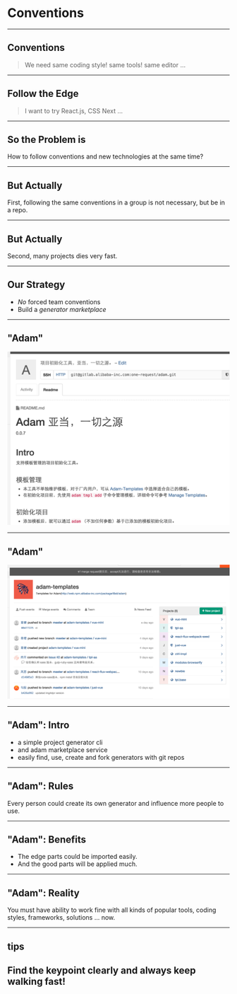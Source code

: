 # Conventions

----

## Conventions

> We need same coding style! same tools! same editor ...

----

## Follow the Edge

> I want to try React.js, CSS Next ...

----

## So the Problem is

How to follow conventions and new technologies at the same time?

----

## But Actually

First, following the same conventions in a group is not necessary, but be in a repo.

----

## But Actually

Second, many projects dies very fast.

----

## Our Strategy

- *No* forced team conventions
- Build a *generator marketplace*

----

## "Adam"

![](images/adam.png)

----

## "Adam"

![](images/templates.png)

----

## "Adam": Intro

- a simple project generator cli
- and adam marketplace service
- easily find, use, create and fork generators with git repos

----

## "Adam": Rules

Every person could create its own generator and influence more people to use.

----

## "Adam": Benefits

- The edge parts could be imported easily.
- And the good parts will be applied much.

----

## "Adam": Reality

You must have ability to work fine with all kinds of popular tools, coding styles, frameworks, solutions ... now.

----

## tips

## **Find the keypoint clearly and always keep walking fast!**
